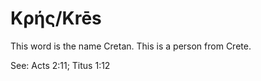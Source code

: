 # Κρής/Krēs

This word is the name Cretan. This is a person from Crete.

See: Acts 2:11; Titus 1:12
